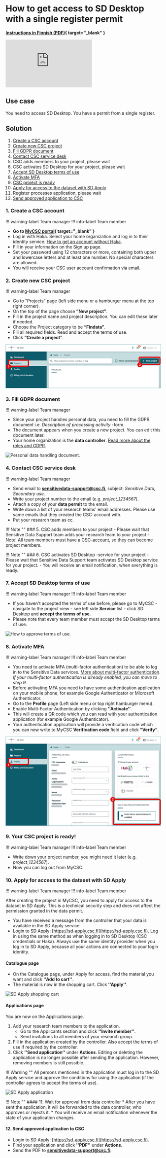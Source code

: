 # How to get access to SD Desktop with a single register permit

**[Instructions in Finnish (PDF)](https://a3s.fi/docs-files/sensitive-data/PDF_instructions/SD_toisiolaki_yksittainenRekisteri.pdf){ target="_blank" }**

<iframe width="280" height="155" src="https://www.youtube.com/embed/A5Mjc0KiwTo?si=pHIBNDi8blMjlO-7" title="YouTube video player" frameborder="0" allow="accelerometer; autoplay; clipboard-write; encrypted-media; gyroscope; picture-in-picture" allowfullscreen></iframe>

## Use case

You need to access SD Desktop. You have a permit from a single register.

## Solution

1. [Create a CSC account](#1-create-a-csc-account) 
2. [Create new CSC project](#2-create-new-csc-project)
3. [Fill GDPR document](#3-fill-gdpr-document)
4. [Contact CSC service desk](#4-contact-csc-service-desk)
5. CSC adds members to your project, please wait
6. CSC activates SD Desktop for your project, please wait
7. [Accept SD Desktop terms of use](#7-accept-sd-desktop-terms-of-use)
8. [Activate MFA](#8-activate-mfa)
9. [CSC project is ready](#9-your-csc-project-is-ready)
10. [Apply for access to the dataset with SD Apply](#10-apply-for-access-to-the-dataset-with-sd-apply)
11. Register processes application, please wait
12. [Send approved application to CSC](#12-send-approved-application-to-csc)


### 1. Create a CSC account 

!!! warning-label
    Team manager
!!! info-label
    Team member

- **Go to [MyCSC portal](https://my.csc.fi){ target="_blank" }**
- Log in with Haka. Select your home organization and log in to their identity service. [How to get an account without Haka](../../accounts/how-to-create-new-user-account.md#getting-an-account-without-haka-or-virtu). 
- Fill in your information on the Sign up page.
- Set your password using 12 characters or more, containing both upper and lowercase letters and at least one number. No special characters are allowed.
 - You will receive your CSC user account confirmation via email.

### 2. Create new CSC project

!!! warning-label
    Team manager

- Go to ”Projects” page (left side menu or a hamburger menu at the top right corner).
- On the top of the page choose **”New project”**.
- Fill in the project name and project description. You can edit these later if needed.
- Choose the Project category to be **“Findata”**.
- Fill all required fields. Read and accept the terms of use.
- Click **“Create a project”**.

![Click create a project.](./images/MyCSC/MyCSC_NewProject.png)


### 3. Fill GDPR document

!!! warning-label
    Team manager

- Since your project handles personal data, you need to fill the GDPR document i.e. *Description of processing activity* -form.
- The document appears when you create a new project. You can edit this document later.
- Your home organization is the **data controller**. [Read more about the roles and GDPR](../../support/faq/sensitive-data-legal.md#what-are-the-roles-of-csc-and-its-service-users-under-gdpr).

![Personal data handling document.](https://a3s.fi/docs-files/sensitive-data/MyCSC/MyCSC_GDPR.png)

### 4. Contact CSC service desk

!!! warning-label
    Team manager

- Send email to **sensitivedata-support@csc.fi**, subject: *Sensitive Data, Secondary use*.
- Write your project number to the email (e.g. *project_1234567*).
- Attach a copy of your **data permit** to the email.
- Write down a list of your research teams' email addresses. Please use same emails that they created the CSC-account with.
- Put your research team as cc.

!!! Note ""
    ### 5. CSC adds members to your project
    - Please wait that Sensitive Data Support team adds your research team to your project
    - Note! All team members must have a [CSC-account](#1-create-a-csc-account), so they can become project members.

!!! Note ""
    ### 6. CSC activates SD Desktop -service for your project
    - Please wait that Sensitive Data Support team activates SD Desktop service for your project.
    - You will receive an email notification, when everything is ready.

### 7. Accept SD Desktop terms of use

!!! warning-label
    Team manager
!!! info-label
    Team member

- If you haven't accepted the terms of use before, please go to MyCSC - navigate to the project view - see left side **Service** list - click SD Desktop and **accept the terms of use**.
- Please note that every team member must accept the SD Desktop terms of use.

![How to approve terms of use.](https://a3s.fi/docs-files/sensitive-data/MyCSC/MyCSC_TermsOfUse.png)

### 8. Activate MFA

!!! warning-label
    Team manager
!!! info-label
    Team member

- You need to activate MFA (multi-factor authentication) to be able to log in to the Sensitive Data services. [More about multi-factor authentication](../../accounts/mfa.md). *If your multi-factor authentication is already enabled, you can move to step 9.*
- Before activating MFA you need to have some authentication application on your mobile phone, for example Google Authenticator or Microsoft Authenticator.
- Go to the **Profile** page (Left side menu or top right hamburger menu).
- Enable Multi-Factor Authentication by clicking **''Activate''**.
- This will create a QR code which you can read with your authentication application (for example Google Authenticator).
- Your authentication application will provide a verification code which you can now write to MyCSC **Verification code** field and click **“Verify”**.

![Multi-Factor Authentication.](./images/MyCSC/MyCSC_MFA.png)

### 9. Your CSC project is ready!

!!! warning-label
    Team manager
!!! info-label
    Team member
    
- Write down your project number, you might need it later (e.g. *project_1234567*).
- Now you can log out from MyCSC.

### 10. Apply for access to the dataset with SD Apply

!!! warning-label
    Team manager
!!! info-label
    Team member

After creating the project in MyCSC, you need to apply for access to the dataset in SD Apply. This is a technical security step and does not affect the permission granted in the data permit.

* You have received a message from the controller that your data is available in the SD Apply service
* Login to SD Apply: [https://sd-apply.csc.fi](https://sd-apply.csc.fi). Log in using the same method as when logging in to SD Desktop (CSC credentials or Haka). Always use the same identity provider when you log in to SD Apply, because all your actions are connected to your login identity.

#### Catalogue page
* On the Catalogue page, under Apply for access, find the material you want and click **''Add to cart''**. 
* The material is now in the shopping cart. Click **''Apply''**.

![SD Apply shopping cart](https://a3s.fi/docs-files/sensitive-data/SD_Apply/SD-Apply_ShoppingCart.png)

#### Applications page
You are now on the Applications page.

1. Add your research team members to the application.
    * Go to the Applicants section and click **''Invite member''**. 
    * Send invitations to all members of your research group.
2. Fill in the application created by the controller. Also accept the terms of use if required by the controller.
3. Click **''Send application''** under **Actions**. Editing or deleting the application is no longer possible after sending the application. However, removing members is still possible.

!!! Warning ""
    All persons mentioned in the application must log in to the SD Apply service and approve the conditions for using the application (if the controller agrees to accept the terms of use).

![SD Apply application](https://a3s.fi/docs-files/sensitive-data/SD_Apply/SD-Apply_Application.png)

!!! Note ""
    #### 11. Wait for approval from data controller
    * After you have sent the application, it will be forwarded to the data controller, who approves or rejects it. 
    * You will receive an email notification whenever the state of your application changes.

#### 12. Send approved application to CSC

* Login to SD Apply: [https://sd-apply.csc.fi](https://sd-apply.csc.fi).
* Find your application and click **''PDF''** under **Actions**.
* Send the PDF to **sensitivedata-support@csc.fi**.
